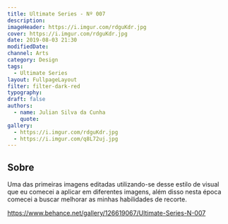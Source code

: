```yaml
---
title: Ultimate Series - Nº 007
description:
imageHeader: https://i.imgur.com/rdguKdr.jpg
cover: https://i.imgur.com/rdguKdr.jpg
date: 2019-08-03 21:30
modifiedDate:
channel: Arts
category: Design
tags:
  - Ultimate Series
layout: FullpageLayout
filter: filter-dark-red
typography:
draft: false
authors:
  - name: Julian Silva da Cunha
    quote:
gallery:
  - https://i.imgur.com/rdguKdr.jpg
  - https://i.imgur.com/q8L72uj.jpg
---
```


## Sobre

Uma das primeiras imagens editadas utilizando-se desse estilo de visual que eu comecei a aplicar em diferentes imagens, além disso nesta época comecei a buscar melhorar as minhas habilidades de recorte.

https://www.behance.net/gallery/126619067/Ultimate-Series-N-007
